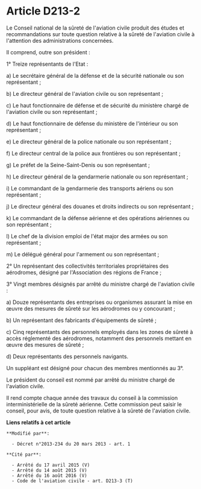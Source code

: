 # Article D213-2

Le Conseil national de la sûreté de l'aviation civile produit des études et recommandations sur toute question relative à la
sûreté de l'aviation civile à l'attention des administrations concernées. 

Il comprend, outre son président : 

1° Treize représentants de l'Etat : 

a) Le secrétaire général de la défense et de la sécurité nationale ou son représentant ; 

b) Le directeur général de l'aviation civile ou son représentant ; 

c) Le haut fonctionnaire de défense et de sécurité du ministère chargé de l'aviation civile ou son représentant ; 

d) Le haut fonctionnaire de défense du ministère de l'intérieur ou son représentant ; 

e) Le directeur général de la police nationale ou son représentant ; 

f) Le directeur central de la police aux frontières ou son représentant ; 

g) Le préfet de la Seine-Saint-Denis ou son représentant ; 

h) Le directeur général de la gendarmerie nationale ou son représentant ; 

i) Le commandant de la gendarmerie des transports aériens ou son représentant ; 

j) Le directeur général des douanes et droits indirects ou son représentant ; 

k) Le commandant de la défense aérienne et des opérations aériennes ou son représentant ; 

l) Le chef de la division emploi de l'état major des armées ou son représentant ; 

m) Le délégué général pour l'armement ou son représentant ; 

2° Un représentant des collectivités territoriales propriétaires des aérodromes, désigné par l'Association des régions de
France ; 

3° Vingt membres désignés par arrêté du ministre chargé de l'aviation civile : 

a) Douze représentants des entreprises ou organismes assurant la mise en œuvre des mesures de sûreté sur les aérodromes ou y
concourant ; 

b) Un représentant des fabricants d'équipements de sûreté ; 

c) Cinq représentants des personnels employés dans les zones de sûreté à accès réglementé des aérodromes, notamment des
personnels mettant en œuvre des mesures de sûreté ; 

d) Deux représentants des personnels navigants. 

Un suppléant est désigné pour chacun des membres mentionnés au 3°. 

Le président du conseil est nommé par arrêté du ministre chargé de l'aviation civile. 

Il rend compte chaque année des travaux du conseil à la commission interministérielle de la sûreté aérienne. Cette commission
peut saisir le conseil, pour avis, de toute question relative à la sûreté de l'aviation civile.

**Liens relatifs à cet article**

	**Modifié par**:

	  - Décret n°2013-234 du 20 mars 2013 - art. 1

	**Cité par**:

	  - Arrêté du 17 avril 2015 (V)
	  - Arrêté du 14 août 2015 (V)
	  - Arrêté du 16 août 2016 (V)
	  - Code de l'aviation civile - art. D213-3 (T)
